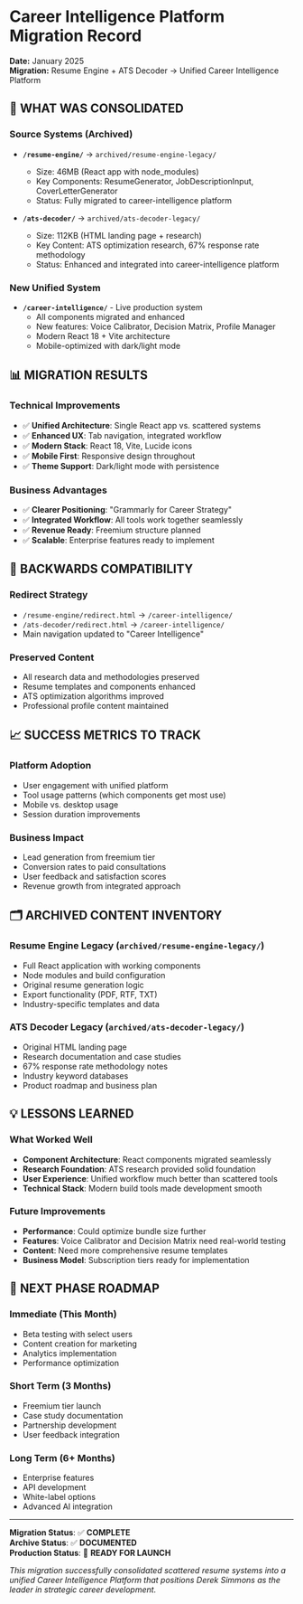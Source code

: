# Career Intelligence Platform Migration Record

**Date:** January 2025  
**Migration:** Resume Engine + ATS Decoder → Unified Career Intelligence Platform

## 🎯 **WHAT WAS CONSOLIDATED**

### Source Systems (Archived)
- **`/resume-engine/`** → `archived/resume-engine-legacy/`
  - Size: 46MB (React app with node_modules)
  - Key Components: ResumeGenerator, JobDescriptionInput, CoverLetterGenerator
  - Status: Fully migrated to career-intelligence platform

- **`/ats-decoder/`** → `archived/ats-decoder-legacy/`  
  - Size: 112KB (HTML landing page + research)
  - Key Content: ATS optimization research, 67% response rate methodology
  - Status: Enhanced and integrated into career-intelligence platform

### New Unified System
- **`/career-intelligence/`** - Live production system
  - All components migrated and enhanced
  - New features: Voice Calibrator, Decision Matrix, Profile Manager
  - Modern React 18 + Vite architecture
  - Mobile-optimized with dark/light mode

## 📊 **MIGRATION RESULTS**

### Technical Improvements
- ✅ **Unified Architecture**: Single React app vs. scattered systems
- ✅ **Enhanced UX**: Tab navigation, integrated workflow
- ✅ **Modern Stack**: React 18, Vite, Lucide icons
- ✅ **Mobile First**: Responsive design throughout
- ✅ **Theme Support**: Dark/light mode with persistence

### Business Advantages
- ✅ **Clearer Positioning**: "Grammarly for Career Strategy"
- ✅ **Integrated Workflow**: All tools work together seamlessly
- ✅ **Revenue Ready**: Freemium structure planned
- ✅ **Scalable**: Enterprise features ready to implement

## 🔗 **BACKWARDS COMPATIBILITY**

### Redirect Strategy
- `/resume-engine/redirect.html` → `/career-intelligence/`
- `/ats-decoder/redirect.html` → `/career-intelligence/`
- Main navigation updated to "Career Intelligence"

### Preserved Content
- All research data and methodologies preserved
- Resume templates and components enhanced
- ATS optimization algorithms improved
- Professional profile content maintained

## 📈 **SUCCESS METRICS TO TRACK**

### Platform Adoption
- User engagement with unified platform
- Tool usage patterns (which components get most use)
- Mobile vs. desktop usage
- Session duration improvements

### Business Impact
- Lead generation from freemium tier
- Conversion rates to paid consultations
- User feedback and satisfaction scores
- Revenue growth from integrated approach

## 🗂️ **ARCHIVED CONTENT INVENTORY**

### Resume Engine Legacy (`archived/resume-engine-legacy/`)
- Full React application with working components
- Node modules and build configuration
- Original resume generation logic
- Export functionality (PDF, RTF, TXT)
- Industry-specific templates and data

### ATS Decoder Legacy (`archived/ats-decoder-legacy/`)
- Original HTML landing page
- Research documentation and case studies
- 67% response rate methodology notes
- Industry keyword databases
- Product roadmap and business plan

## 💡 **LESSONS LEARNED**

### What Worked Well
- **Component Architecture**: React components migrated seamlessly
- **Research Foundation**: ATS research provided solid foundation
- **User Experience**: Unified workflow much better than scattered tools
- **Technical Stack**: Modern build tools made development smooth

### Future Improvements
- **Performance**: Could optimize bundle size further
- **Features**: Voice Calibrator and Decision Matrix need real-world testing
- **Content**: Need more comprehensive resume templates
- **Business Model**: Subscription tiers ready for implementation

## 🚀 **NEXT PHASE ROADMAP**

### Immediate (This Month)
- Beta testing with select users
- Content creation for marketing
- Analytics implementation
- Performance optimization

### Short Term (3 Months)  
- Freemium tier launch
- Case study documentation
- Partnership development
- User feedback integration

### Long Term (6+ Months)
- Enterprise features
- API development
- White-label options
- Advanced AI integration

---

**Migration Status**: ✅ **COMPLETE**  
**Archive Status**: ✅ **DOCUMENTED**  
**Production Status**: 🚀 **READY FOR LAUNCH**

*This migration successfully consolidated scattered resume systems into a unified Career Intelligence Platform that positions Derek Simmons as the leader in strategic career development.* 